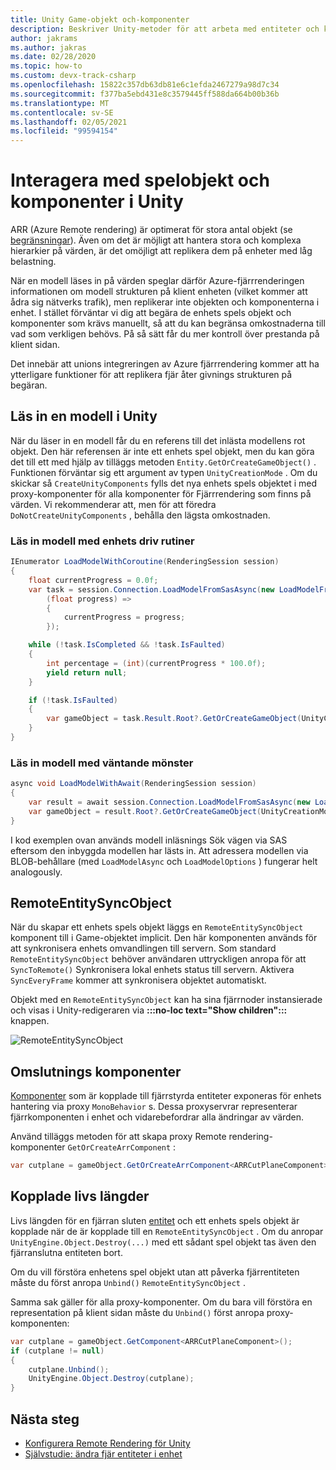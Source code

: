 ```yaml
---
title: Unity Game-objekt och-komponenter
description: Beskriver Unity-metoder för att arbeta med entiteter och komponenter för fjär åter givning.
author: jakrams
ms.author: jakras
ms.date: 02/28/2020
ms.topic: how-to
ms.custom: devx-track-csharp
ms.openlocfilehash: 15822c357db63db81e6c1efda2467279a98d7c34
ms.sourcegitcommit: f377ba5ebd431e8c3579445ff588da664b00b36b
ms.translationtype: MT
ms.contentlocale: sv-SE
ms.lasthandoff: 02/05/2021
ms.locfileid: "99594154"
---
```

# <a name="interact-with-unity-game-objects-and-components"></a>Interagera med spelobjekt och komponenter i Unity

ARR (Azure Remote rendering) är optimerat för stora antal objekt (se [begränsningar](../../reference/limits.md)). Även om det är möjligt att hantera stora och komplexa hierarkier på värden, är det omöjligt att replikera dem på enheter med låg belastning.

När en modell läses in på värden speglar därför Azure-fjärrrenderingen informationen om modell strukturen på klient enheten (vilket kommer att ådra sig nätverks trafik), men replikerar inte objekten och komponenterna i enhet. I stället förväntar vi dig att begära de enhets spels objekt och komponenter som krävs manuellt, så att du kan begränsa omkostnaderna till vad som verkligen behövs. På så sätt får du mer kontroll över prestanda på klient sidan.

Det innebär att unions integreringen av Azure fjärrrendering kommer att ha ytterligare funktioner för att replikera fjär åter givnings strukturen på begäran.

## <a name="load-a-model-in-unity"></a>Läs in en modell i Unity

När du läser in en modell får du en referens till det inlästa modellens rot objekt. Den här referensen är inte ett enhets spel objekt, men du kan göra det till ett med hjälp av tilläggs metoden `Entity.GetOrCreateGameObject()` . Funktionen förväntar sig ett argument av typen `UnityCreationMode` . Om du skickar så `CreateUnityComponents` fylls det nya enhets spels objektet i med proxy-komponenter för alla komponenter för Fjärrrendering som finns på värden. Vi rekommenderar att, men för att föredra `DoNotCreateUnityComponents` , behålla den lägsta omkostnaden.

### <a name="load-model-with-unity-coroutines"></a>Läs in modell med enhets driv rutiner

```cs
IEnumerator LoadModelWithCoroutine(RenderingSession session)
{
    float currentProgress = 0.0f;
    var task = session.Connection.LoadModelFromSasAsync(new LoadModelFromSasOptions("builtin://Engine"),
        (float progress) =>
        {
            currentProgress = progress;
        });

    while (!task.IsCompleted && !task.IsFaulted)
    {
        int percentage = (int)(currentProgress * 100.0f);
        yield return null;
    }

    if (!task.IsFaulted)
    {
        var gameObject = task.Result.Root?.GetOrCreateGameObject(UnityCreationMode.DoNotCreateUnityComponents);
    }
}
```

### <a name="load-model-with-await-pattern"></a>Läs in modell med väntande mönster

```cs
async void LoadModelWithAwait(RenderingSession session)
{
    var result = await session.Connection.LoadModelFromSasAsync(new LoadModelFromSasOptions("builtin://Engine"), null);
    var gameObject = result.Root?.GetOrCreateGameObject(UnityCreationMode.DoNotCreateUnityComponents);
}
```

I kod exemplen ovan används modell inläsnings Sök vägen via SAS eftersom den inbyggda modellen har lästs in. Att adressera modellen via BLOB-behållare (med `LoadModelAsync` och `LoadModelOptions` ) fungerar helt analogously.

## <a name="remoteentitysyncobject"></a>RemoteEntitySyncObject

När du skapar ett enhets spels objekt läggs en `RemoteEntitySyncObject` komponent till i Game-objektet implicit. Den här komponenten används för att synkronisera enhets omvandlingen till servern. Som standard `RemoteEntitySyncObject` behöver användaren uttryckligen anropa för att `SyncToRemote()` Synkronisera lokal enhets status till servern. Aktivera `SyncEveryFrame` kommer att synkronisera objektet automatiskt.

Objekt med en `RemoteEntitySyncObject` kan ha sina fjärrnoder instansierade och visas i Unity-redigeraren via **:::no-loc text="Show children":::** knappen.

![RemoteEntitySyncObject](media/remote-entity-sync-object.png)

## <a name="wrapper-components"></a>Omslutnings komponenter

[Komponenter](../../concepts/components.md) som är kopplade till fjärrstyrda entiteter exponeras för enhets hantering via proxy `MonoBehavior` s. Dessa proxyservrar representerar fjärrkomponenten i enhet och vidarebefordrar alla ändringar av värden.

Använd tilläggs metoden för att skapa proxy Remote rendering-komponenter `GetOrCreateArrComponent` :

```cs
var cutplane = gameObject.GetOrCreateArrComponent<ARRCutPlaneComponent>(RemoteManagerUnity.CurrentSession);
```

## <a name="coupled-lifetimes"></a>Kopplade livs längder

Livs längden för en fjärran sluten [entitet](../../concepts/entities.md) och ett enhets spels objekt är kopplade när de är kopplade till en `RemoteEntitySyncObject` . Om du anropar `UnityEngine.Object.Destroy(...)` med ett sådant spel objekt tas även den fjärranslutna entiteten bort.

Om du vill förstöra enhetens spel objekt utan att påverka fjärrentiteten måste du först anropa `Unbind()` `RemoteEntitySyncObject` .

Samma sak gäller för alla proxy-komponenter. Om du bara vill förstöra en representation på klient sidan måste du `Unbind()` först anropa proxy-komponenten:

```cs
var cutplane = gameObject.GetComponent<ARRCutPlaneComponent>();
if (cutplane != null)
{
    cutplane.Unbind();
    UnityEngine.Object.Destroy(cutplane);
}
```

## <a name="next-steps"></a>Nästa steg

* [Konfigurera Remote Rendering för Unity](unity-setup.md)
* [Självstudie: ändra fjär entiteter i enhet](../../tutorials/unity/manipulate-models/manipulate-models.md)
